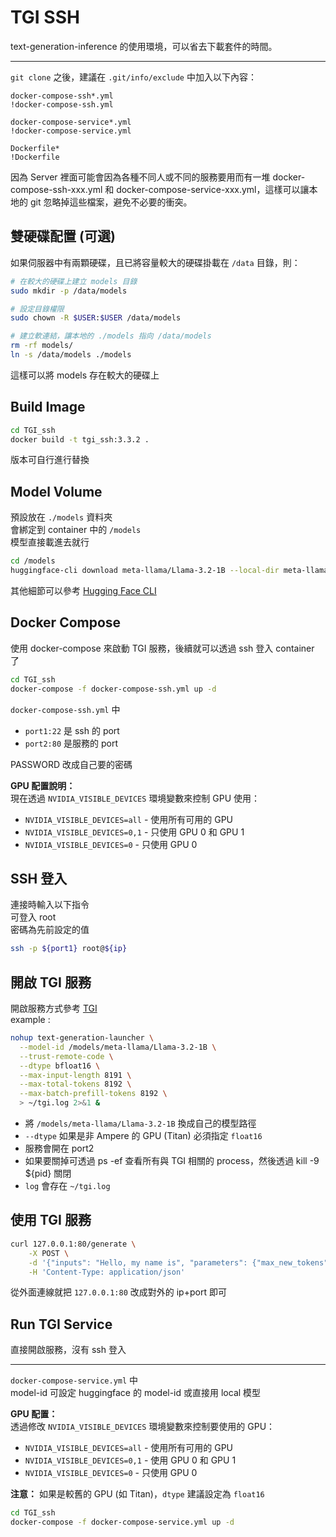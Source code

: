 # TGI SSH
text-generation-inference 的使用環境，可以省去下載套件的時間。

---

`git clone` 之後，建議在 `.git/info/exclude` 中加入以下內容：
```
docker-compose-ssh*.yml
!docker-compose-ssh.yml

docker-compose-service*.yml
!docker-compose-service.yml

Dockerfile*
!Dockerfile
```
因為 Server 裡面可能會因為各種不同人或不同的服務要用而有一堆 docker-compose-ssh-xxx.yml 和 docker-compose-service-xxx.yml，這樣可以讓本地的 git 忽略掉這些檔案，避免不必要的衝突。

## 雙硬碟配置 (可選)
如果伺服器中有兩顆硬碟，且已將容量較大的硬碟掛載在 `/data` 目錄，則： 

```bash
# 在較大的硬碟上建立 models 目錄
sudo mkdir -p /data/models

# 設定目錄權限
sudo chown -R $USER:$USER /data/models

# 建立軟連結，讓本地的 ./models 指向 /data/models
rm -rf models/
ln -s /data/models ./models
```

這樣可以將 models 存在較大的硬碟上 


## Build Image
```bash
cd TGI_ssh
docker build -t tgi_ssh:3.3.2 .
```
版本可自行進行替換

## Model Volume
預設放在 `./models` 資料夾  
會綁定到 container 中的 `/models`   
模型直接載進去就行  
```bash
cd /models  
huggingface-cli download meta-llama/Llama-3.2-1B --local-dir meta-llama/Llama-3.2-1B  
```
其他細節可以參考 [Hugging Face CLI](https://huggingface.co/docs/huggingface_hub/en/guides/cli)

## Docker Compose
使用 docker-compose 來啟動 TGI 服務，後續就可以透過 ssh 登入 container 了
```bash
cd TGI_ssh
docker-compose -f docker-compose-ssh.yml up -d
```
`docker-compose-ssh.yml` 中  
- `port1:22` 是 ssh 的 port  
- `port2:80` 是服務的 port  

PASSWORD 改成自己要的密碼

**GPU 配置說明：**  
現在透過 `NVIDIA_VISIBLE_DEVICES` 環境變數來控制 GPU 使用：
- `NVIDIA_VISIBLE_DEVICES=all` - 使用所有可用的 GPU
- `NVIDIA_VISIBLE_DEVICES=0,1` - 只使用 GPU 0 和 GPU 1
- `NVIDIA_VISIBLE_DEVICES=0` - 只使用 GPU 0

## SSH 登入
連接時輸入以下指令  
可登入 root  
密碼為先前設定的值
```bash
ssh -p ${port1} root@${ip}
```

## 開啟 TGI 服務
開啟服務方式參考 [TGI](https://huggingface.co/docs/text-generation-inference/basic_tutorials/using_cli)  
example : 
```bash
nohup text-generation-launcher \
  --model-id /models/meta-llama/Llama-3.2-1B \
  --trust-remote-code \
  --dtype bfloat16 \
  --max-input-length 8191 \
  --max-total-tokens 8192 \
  --max-batch-prefill-tokens 8192 \
  > ~/tgi.log 2>&1 &
```
- 將 `/models/meta-llama/Llama-3.2-1B` 換成自己的模型路徑  
- `--dtype` 如果是非 Ampere 的 GPU (Titan) 必須指定 `float16`  
- 服務會開在 port2  
- 如果要關掉可透過 ps -ef 查看所有與 TGI 相關的 process，然後透過 kill -9 ${pid} 關閉  
- `log` 會存在 `~/tgi.log`


## 使用 TGI 服務
```bash
curl 127.0.0.1:80/generate \
    -X POST \
    -d '{"inputs": "Hello, my name is", "parameters": {"max_new_tokens": 10}}' \
    -H 'Content-Type: application/json'
```
從外面連線就把 `127.0.0.1:80` 改成對外的 ip+port 即可


## Run TGI Service
直接開啟服務，沒有 ssh 登入  

---

`docker-compose-service.yml` 中  
model-id 可設定 huggingface 的 model-id 或直接用 local 模型  

**GPU 配置：**  
透過修改 `NVIDIA_VISIBLE_DEVICES` 環境變數來控制要使用的 GPU：
- `NVIDIA_VISIBLE_DEVICES=all` - 使用所有可用的 GPU  
- `NVIDIA_VISIBLE_DEVICES=0,1` - 使用 GPU 0 和 GPU 1  
- `NVIDIA_VISIBLE_DEVICES=0` - 只使用 GPU 0  

**注意：** 如果是較舊的 GPU (如 Titan)，`dtype` 建議設定為 `float16`

```bash
cd TGI_ssh
docker-compose -f docker-compose-service.yml up -d
```
